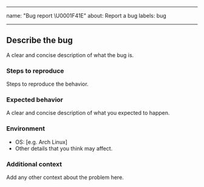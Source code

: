 <!--markdownlint-disable MD041 MD022 MD032 MD007 -->
---
name: "Bug report \U0001F41E"
about: Report a bug
labels: bug

---

## Describe the bug
A clear and concise description of what the bug is.

### Steps to reproduce
Steps to reproduce the behavior.

### Expected behavior
A clear and concise description of what you expected to happen.

### Environment
 - OS: [e.g. Arch Linux]
 - Other details that you think may affect.

### Additional context
Add any other context about the problem here.
